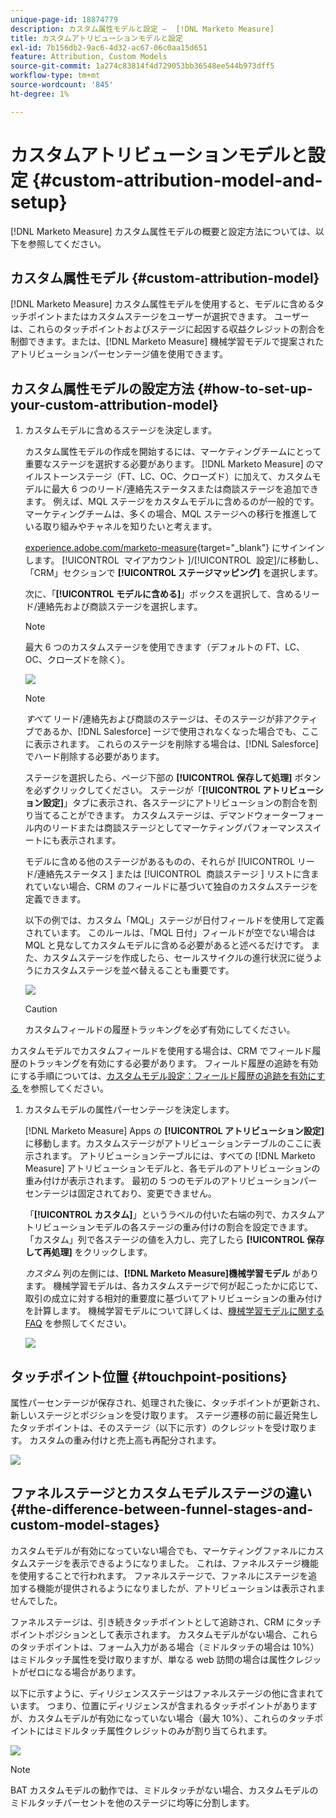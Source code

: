 ```yaml
---
unique-page-id: 18874779
description: カスタム属性モデルと設定 –  [!DNL Marketo Measure]
title: カスタムアトリビューションモデルと設定
exl-id: 7b156db2-9ac6-4d32-ac67-06c0aa15d651
feature: Attribution, Custom Models
source-git-commit: 1a274c83814f4d729053bb36548ee544b973dff5
workflow-type: tm+mt
source-wordcount: '845'
ht-degree: 1%

---
```


# カスタムアトリビューションモデルと設定 {#custom-attribution-model-and-setup}

[!DNL Marketo Measure] カスタム属性モデルの概要と設定方法については、以下を参照してください。

## カスタム属性モデル {#custom-attribution-model}

[!DNL Marketo Measure] カスタム属性モデルを使用すると、モデルに含めるタッチポイントまたはカスタムステージをユーザーが選択できます。 ユーザーは、これらのタッチポイントおよびステージに起因する収益クレジットの割合を制御できます。または、[!DNL Marketo Measure] 機械学習モデルで提案されたアトリビューションパーセンテージ値を使用できます。

## カスタム属性モデルの設定方法 {#how-to-set-up-your-custom-attribution-model}

1. カスタムモデルに含めるステージを決定します。

   カスタム属性モデルの作成を開始するには、マーケティングチームにとって重要なステージを選択する必要があります。 [!DNL Marketo Measure] のマイルストーンステージ（FT、LC、OC、クローズド）に加えて、カスタムモデルに最大 6 つのリード/連絡先ステータスまたは商談ステージを追加できます。 例えば、MQL ステージをカスタムモデルに含めるのが一般的です。 マーケティングチームは、多くの場合、MQL ステージへの移行を推進している取り組みやチャネルを知りたいと考えます。

   [experience.adobe.com/marketo-measure](https://experience.adobe.com/marketo-measure?lang=ja){target="_blank"} にサインインします。 [!UICONTROL &#x200B; マイアカウント &#x200B;]/[!UICONTROL &#x200B; 設定 &#x200B;]/に移動し、「CRM」セクションで **[!UICONTROL ステージマッピング]** を選択します。

   次に、「**[!UICONTROL モデルに含める]**」ボックスを選択して、含めるリード/連絡先および商談ステージを選択します。

   >[!NOTE]
   >
   >最大 6 つのカスタムステージを使用できます（デフォルトの FT、LC、OC、クローズドを除く）。

   ![](assets/1-1.png)

   >[!NOTE]
   >
   >_すべて_ リード/連絡先および商談のステージは、そのステージが非アクティブであるか、[!DNL Salesforce] ージで使用されなくなった場合でも、ここに表示されます。 これらのステージを削除する場合は、[!DNL Salesforce] でハード削除する必要があります。

   ステージを選択したら、ページ下部の **[!UICONTROL 保存して処理]** ボタンを必ずクリックしてください。 ステージが「**[!UICONTROL アトリビューション設定]**」タブに表示され、各ステージにアトリビューションの割合を割り当てることができます。 カスタムステージは、デマンドウォーターフォール内のリードまたは商談ステージとしてマーケティングパフォーマンススイートにも表示されます。

   モデルに含める他のステージがあるものの、それらが [!UICONTROL &#x200B; リード/連絡先ステータス &#x200B;] または [!UICONTROL &#x200B; 商談ステージ &#x200B;] リストに含まれていない場合、CRM のフィールドに基づいて独自のカスタムステージを定義できます。

   以下の例では、カスタム「MQL」ステージが日付フィールドを使用して定義されています。 このルールは、「MQL 日付」フィールドが空でない場合は MQL と見なしてカスタムモデルに含める必要があると述べるだけです。 また、カスタムステージを作成したら、セールスサイクルの進行状況に従うようにカスタムステージを並べ替えることも重要です。

   ![](assets/2-1.png)

   >[!CAUTION]
   >
   >カスタムフィールドの履歴トラッキングを必ず有効にしてください。

カスタムモデルでカスタムフィールドを使用する場合は、CRM でフィールド履歴のトラッキングを有効にする必要があります。 フィールド履歴の追跡を有効にする手順については、[&#x200B; カスタムモデル設定：フィールド履歴の追跡を有効にする &#x200B;](/help/advanced-marketo-measure-features/custom-attribution-models/custom-model-setup-enable-field-history-tracking.md) を参照してください。

1. カスタムモデルの属性パーセンテージを決定します。

   [!DNL Marketo Measure] Apps の **[!UICONTROL アトリビューション設定]** に移動します。カスタムステージがアトリビューションテーブルのここに表示されます。 アトリビューションテーブルには、すべての [!DNL Marketo Measure] アトリビューションモデルと、各モデルのアトリビューションの重み付けが表示されます。 最初の 5 つのモデルのアトリビューションパーセンテージは固定されており、変更できません。

   「**[!UICONTROL カスタム]**」というラベルの付いた右端の列で、カスタムアトリビューションモデルの各ステージの重み付けの割合を設定できます。 「カスタム」列で各ステージの値を入力し、完了したら **[!UICONTROL 保存して再処理]** をクリックします。

   _カスタム_ 列の左側には、**[!DNL Marketo Measure]機械学習モデル** があります。 機械学習モデルは、各カスタムステージで何が起こったかに応じて、取引の成立に対する相対的重要度に基づいてアトリビューションの重み付けを計算します。 機械学習モデルについて詳しくは、[&#x200B; 機械学習モデルに関する FAQ](/help/advanced-marketo-measure-features/custom-attribution-models/machine-learning-model-faq.md) を参照してください。

   ![](assets/3.png)

## タッチポイント位置 {#touchpoint-positions}

属性パーセンテージが保存され、処理された後に、タッチポイントが更新され、新しいステージとポジションを受け取ります。 ステージ遷移の前に最近発生したタッチポイントは、そのステージ（以下に示す）のクレジットを受け取ります。 カスタムの重み付けと売上高も再配分されます。

![](assets/4.png)

## ファネルステージとカスタムモデルステージの違い {#the-difference-between-funnel-stages-and-custom-model-stages}

カスタムモデルが有効になっていない場合でも、マーケティングファネルにカスタムステージを表示できるようになりました。 これは、ファネルステージ機能を使用することで行われます。 ファネルステージで、ファネルにステージを追加する機能が提供されるようになりましたが、アトリビューションは表示されませんでした。

ファネルステージは、引き続きタッチポイントとして追跡され、CRM にタッチポイントポジションとして表示されます。 カスタムモデルがない場合、これらのタッチポイントは、フォーム入力がある場合（ミドルタッチの場合は 10%）はミドルタッチ属性を受け取りますが、単なる web 訪問の場合は属性クレジットがゼロになる場合があります。

以下に示すように、ディリジェンスステージはファネルステージの他に含まれています。 つまり、位置にディリジェンスが含まれるタッチポイントがありますが、カスタムモデルが有効になっていない場合（最大 10%）、これらのタッチポイントにはミドルタッチ属性クレジットのみが割り当てられます。

![](assets/5.png)

>[!NOTE]
>
>BAT カスタムモデルの動作では、ミドルタッチがない場合、カスタムモデルのミドルタッチパーセントを他のステージに均等に分割します。
